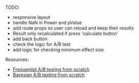 TODO:

- responsive layout
- handle NaN in Power and pValue
- add route props so user can reload and keep their results
- Result only recalculated if press 'calculate button'
- add back button
- check the logic for A/B test
- add logic for checking minimum effect size

Resources:

- [Frequentist A/B testing from scratch](https://www.kaggle.com/code/cstorm3000/frequestist-a-b-testing-from-scratch)
- [Bayesian A/B testing from scratch](https://www.kaggle.com/code/cstorm3000/bayesian-a-b-testing-from-scratch)
